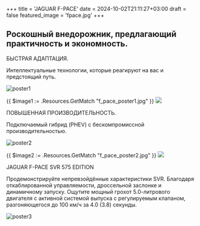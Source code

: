 +++
title = 'JAGUAR F-PACE'
date = 2024-10-02T21:11:27+03:00
draft = false
featured_image = 'fpace.jpg'
+++
## Роскошный внедорожник, предлагающий практичность и экономность.

БЫСТРАЯ АДАПТАЦИЯ.

Интеллектуальные технологии, которые реагируют на вас и предстоящий путь.

![poster1](f_pace_poster1.jpg)

{{ $image1 := .Resources.GetMatch "f_pace_poster1.jpg" }}
<img src="{{ $image1.RelPermalink }}" width="{{ $image1.Width }}" height="{{ $image1.Height }}">

ПОВЫШЕННАЯ ПРОИЗВОДИТЕЛЬНОСТЬ.

Подключаемый гибрид (PHEV) с бескомпромиссной производительностью. 

![poster2](f_pace_poster2.jpg)

{{ $image2 := .Resources.GetMatch "f_pace_poster2.jpg" }}
<img src="{{ $image2.RelPermalink }}" width="{{ $image2.Width }}" height="{{ $image2.Height }}">

JAGUAR F-PACE SVR 575 EDITION

Продемонстрируйте непревзойдённые характеристики SVR. Благодаря откаблированной управляемости, дроссельной заслонке и динамичному запуску.
Ощутите мощный грохот 5.0-литрового двигателя с активной системой выпуска с регулируемым клапаном, разгоняющегося до 100 км/ч за 4.0 (3.8) секунды.

![poster3](f_pace_poster3.jpg)
